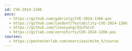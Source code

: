 ```yaml
---
id: CVE-2014-1266
pocs:
  - https://github.com/gabrielg/CVE-2014-1266-poc
  - https://github.com/landonf/Testability-CVE-2014-1266
  - https://github.com/linusyang/SSLPatch
  - https://gitlab.com/zeroshirts/CVE-2014-1266-poc
courses:
  - https://pentesterlab.com/exercises/mitm_V/course
---
```

